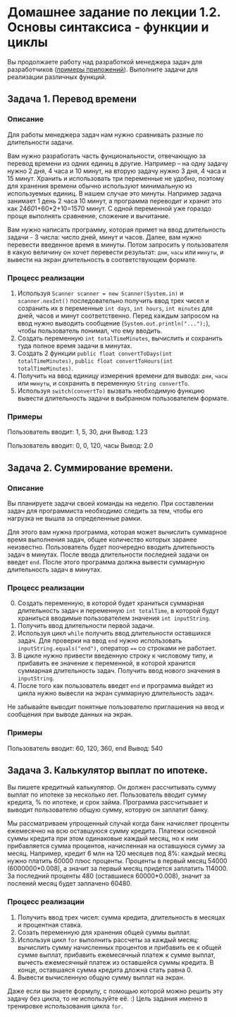 Домашнее задание по лекции 1.2. Основы синтаксиса - функции и циклы
==
Вы продолжаете работу над разработкой менеджера задач для разработчиков ([примеры приложений](https://netology.ru/blog/5-todo)). Выполните задачи для реализации различных функций.

## Задача 1. Перевод времени
### Описание
Для работы менеджера задач нам нужно сравнивать разные по длительности задачи.

Вам нужно разработать часть фунциональности, отвечающую за перевод времени из одних единиц в другие. Например – на одну задачу нужно 2 дня, 4 часа и 10 минут, на вторую задачу нужно 3 дня, 4 часа и 15 минут. Хранить и использовать три переменные не удобно, поэтому для хранения времени обычно используют минимальную из используемых единиц. В нашем случае это минуты. Например задача занимает 1 день 2 часа 10 минут, а программа переводит и хранит это как 24*60*1+60*2+10=1570 минут. С одной переменной уже гораздо проще выполнять сравнение, сложение и вычитание.

Вам нужно написать программу, которая примет на ввод длительность задачи - 3 числа: число дней, минут и часов. Далее, вам нужно перевести введенное время в минуты. Потом запросить у пользователя в какую величину он хочет перевести результат: `дни`, `часы` или `минуты`, и вывести на экран длительность в соответствующем формате.

### Процесс реализации
1. Используя `Scanner scanner = new Scanner(System.in)` и `scanner.nexInt()` последовательно получить ввод трех чисел и созранить их в переменные `int days`, `int hours`, `int minutes` для дней, часов и минут соответственно. Перед каждым запросом на ввод нужно выводить сообщение (`System.out.println("...");`), чтобы пользователь понимал, что ему вводить.
2. Создать переменную `int totalTimeMinutes`, вычислить и сохранить туда полное время задачи в минутах.
3. Создать 2 функции `public float convertToDays(int totalTimeMinutes)`, `public float convertToHours(int totalTimeMinutes)`.
4. Получить на ввод единицу измерения времени для вывода: `дни`, `часы` или `минуты`, и сохранить в переменную `String convertTo`.
5. Используя `switch(convertTo)` вызвать необходимую функцию вывести длительность задачи в выбранном пользователем формате.

### Примеры
Пользователь вводит: 1, 5, 30, дни
Вывод: 1.23

Пользователь вводит: 0, 0, 120, часы
Вывод: 2.0


## Задача 2. Суммирование времени.
### Описание

Вы планируете задачи своей команды на неделю. При составлении задач для программиста необходимо следить за тем, чтобы его нагрузка не вышла за определенные рамки.

Для этого вам нужна программа, которая может вычислить суммарное время выполнения задач, общее количество которых заранее неизвестно. Пользователь будет поочередно вводить длительность задач в минутах. После ввода длительности последней задачи он введет `end`. После этого программа должна вывести суммарную длительность задач в минутах.

### Процесс реализации
0. Создать переменную, в которой будет храниться суммарная длительность задач и переменную `int totalTime`, в которой будут храниться вводимые пользователем значения `int inputString`.
1. Получить ввод длительности первой задачи.
2. Используя цикл `while` получить ввод длительности оставшихся задач. Для проверки на ввод `end` нужно использовать `inputString.equals("end")`, оператор `==` со строками не работает.
3. В цикле нужно привести введенную строку к числовому типу, и прибавить ее значение к переменной, в которой хранится суммарная длительность задач. Получить ввод нового значения в `inputString`.
4. После того как пользователь введет `end` и программа выйдет из цикла нужно вывесли на экран суммарную длительность задач.

Не забывайте выводит понятные пользователю приглашения на ввод и сообщения при выводе данных на экран.

### Примеры
Пользователь вводит: 60, 120, 360, end
Вывод: 540

## Задача 3. Калькулятор выплат по ипотеке.

Вы пишете кредитный калькулятор. Он должен рассчитывать сумму выплат по ипотеке за несколько лет.
Пользователь вводит сумму кредита, % по ипотеке, и срок займа.
Программа рассчитывает и выводит пользователю общую сумму, которую он заплатит банку.

Мы рассматриваем упрощенный случай когда банк начисляет проценты ежемесячно на всю оставшуюся сумму кредита. Платежи основной суммы кредита при этом одинаковые каждый месяц, но к ним прибавляется сумма процентов, начисленная на оставшуюся сумму за месяц. Например, кредит 6 млн на 120 месяцев под 8%: каждый месяц нужно платить 60000 плюс проценты. Проценты в первый месяц 54000 (6000000\*0.008), а значит за первый месяц придется заплатить 114000. За последний проценты 480 (оставшиеся 60000\*0.008), значит за послений месяц будет заплачено 60480.

### Процесс реализации
1. Получить ввод трех чисел: сумма кредита, длительность в месяцах и процентная ставка.
2. Созать переменную для хранения общей суммы выплат.
3. Используя цикл `for` выполнить рассчеты за каждый месяц: вычислить сумму начисленных процентов и прибавить ее к общей сумме выплат, прибавить ежемесячный платеж к сумме выплат, вычесть ежемесячный платеж из оставшейся суммы кредита. В конце, оставшаяся сумма кредита дложна стать равна 0.
4. Вывести вычисленную общую сумму выплат на экран.

Даже если вы знаете формулу, с помощью которой можно решить эту задачу без цикла, то не используйте её. :) Цель задания именно в тренировке использования цикла `for`.
